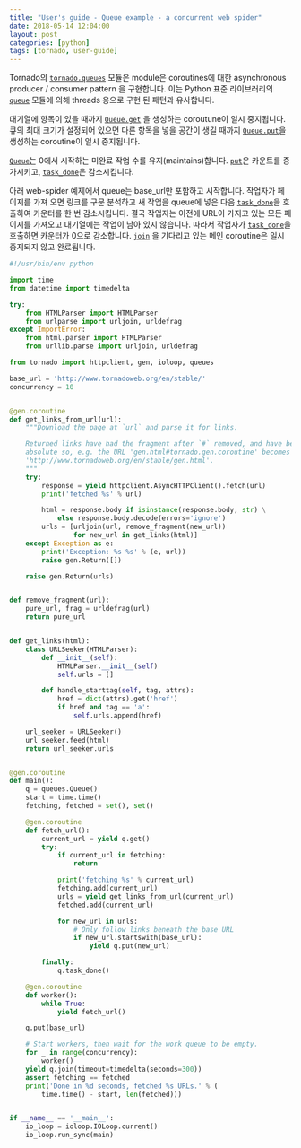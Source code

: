 ```yaml
---
title: "User's guide - Queue example - a concurrent web spider"
date: 2018-05-14 12:04:00
layout: post
categories: [python]
tags: [tornado, user-guide]
---
```


Tornado의 [`tornado.queues`](http://www.tornadoweb.org/en/stable/queues.html#module-tornado.queues) 모듈은 module은 coroutines에 대한 asynchronous producer / consumer pattern 을 구현합니다.
이는 Python 표준 라이브러리의 [`queue`](https://docs.python.org/3.6/library/queue.html#module-queue) 모듈에 의해 threads 용으로 구현 된 패턴과 유사합니다.

대기열에 항목이 있을 때까지 [`Queue.get`](http://www.tornadoweb.org/en/stable/queues.html#tornado.queues.Queue.get) 을 생성하는 coroutune이 일시 중지됩니다. 큐의 최대 크기가 설정되어 있으면 다른 항목을 넣을 공간이 생길 때까지 [`Queue.put`](http://www.tornadoweb.org/en/stable/queues.html#tornado.queues.Queue.put)을 생성하는 coroutine이 일시 중지됩니다.

[`Queue`](http://www.tornadoweb.org/en/stable/queues.html#tornado.queues.Queue)는 0에서 시작하는 미완료 작업 수를 유지(maintains)합니다. [`put`](http://www.tornadoweb.org/en/stable/queues.html#tornado.queues.Queue.put)은 카운트를 증가시키고, [`task_done`](http://www.tornadoweb.org/en/stable/queues.html#tornado.queues.Queue.task_done)은 감소시킵니다.

아래 web-spider 예제에서 queue는 base_url만 포함하고 시작합니다. 작업자가 페이지를 가져 오면 링크를 구문 분석하고 새 작업을 queue에 넣은 다음 [`task_done`](http://www.tornadoweb.org/en/stable/queues.html#tornado.queues.Queue.task_done)을 호출하여 카운터를 한 번 감소시킵니다. 결국 작업자는 이전에 URL이 가지고 있는 모든 페이지를 가져오고 대기열에는 작업이 남아 있지 않습니다. 따라서 작업자가 [`task_done`](http://www.tornadoweb.org/en/stable/queues.html#tornado.queues.Queue.task_done)을 호출하면 카운터가 0으로 감소합니다.  [`join`](http://www.tornadoweb.org/en/stable/queues.html#tornado.queues.Queue.join) 을 기다리고 있는 메인 coroutine은 일시중지되지 않고 완료됩니다.

```python
#!/usr/bin/env python

import time
from datetime import timedelta

try:
    from HTMLParser import HTMLParser
    from urlparse import urljoin, urldefrag
except ImportError:
    from html.parser import HTMLParser
    from urllib.parse import urljoin, urldefrag

from tornado import httpclient, gen, ioloop, queues

base_url = 'http://www.tornadoweb.org/en/stable/'
concurrency = 10


@gen.coroutine
def get_links_from_url(url):
    """Download the page at `url` and parse it for links.

    Returned links have had the fragment after `#` removed, and have been made
    absolute so, e.g. the URL 'gen.html#tornado.gen.coroutine' becomes
    'http://www.tornadoweb.org/en/stable/gen.html'.
    """
    try:
        response = yield httpclient.AsyncHTTPClient().fetch(url)
        print('fetched %s' % url)

        html = response.body if isinstance(response.body, str) \
            else response.body.decode(errors='ignore')
        urls = [urljoin(url, remove_fragment(new_url))
                for new_url in get_links(html)]
    except Exception as e:
        print('Exception: %s %s' % (e, url))
        raise gen.Return([])

    raise gen.Return(urls)


def remove_fragment(url):
    pure_url, frag = urldefrag(url)
    return pure_url


def get_links(html):
    class URLSeeker(HTMLParser):
        def __init__(self):
            HTMLParser.__init__(self)
            self.urls = []

        def handle_starttag(self, tag, attrs):
            href = dict(attrs).get('href')
            if href and tag == 'a':
                self.urls.append(href)

    url_seeker = URLSeeker()
    url_seeker.feed(html)
    return url_seeker.urls


@gen.coroutine
def main():
    q = queues.Queue()
    start = time.time()
    fetching, fetched = set(), set()

    @gen.coroutine
    def fetch_url():
        current_url = yield q.get()
        try:
            if current_url in fetching:
                return

            print('fetching %s' % current_url)
            fetching.add(current_url)
            urls = yield get_links_from_url(current_url)
            fetched.add(current_url)

            for new_url in urls:
                # Only follow links beneath the base URL
                if new_url.startswith(base_url):
                    yield q.put(new_url)

        finally:
            q.task_done()

    @gen.coroutine
    def worker():
        while True:
            yield fetch_url()

    q.put(base_url)

    # Start workers, then wait for the work queue to be empty.
    for _ in range(concurrency):
        worker()
    yield q.join(timeout=timedelta(seconds=300))
    assert fetching == fetched
    print('Done in %d seconds, fetched %s URLs.' % (
        time.time() - start, len(fetched)))


if __name__ == '__main__':
    io_loop = ioloop.IOLoop.current()
    io_loop.run_sync(main)
```
